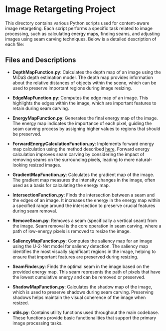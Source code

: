 # Image Retargeting Project

This directory contains various Python scripts used for content-aware image retargeting. Each script performs a specific task related to image processing, such as calculating energy maps, finding seams, and adjusting images using seam carving techniques. Below is a detailed description of each file:

## Files and Descriptions

- **DepthMapFunction.py**: Calculates the depth map of an image using the MiDaS depth estimation model. The depth map provides information about the relative distances of objects within the scene, which can be used to preserve important regions during image resizing.

- **EdgeMapFunction.py**: Computes the edge map of an image. This highlights the edges within the image, which are important features to retain during seam carving.

- **EnergyMapFunction.py**: Generates the final energy map of the image. The energy map indicates the importance of each pixel, guiding the seam carving process by assigning higher values to regions that should be preserved.

- **ForwardEnergyCalculationFunction.py**: Implements forward energy map calculation using the method described [here](https://avikdas.com/2019/07/29/improved-seam-carving-with-forward-energy.html). Forward energy calculation improves seam carving by considering the impact of removing seams on the surrounding pixels, leading to more natural-looking resized images.

- **GradientMapFunction.py**: Calculates the gradient map of the image. The gradient map measures the intensity changes in the image, often used as a basis for calculating the energy map.

- **IntersectionFunction.py**: Finds the intersection between a seam and the edges of an image. It increases the energy in the energy map within a specified range around the intersection to preserve crucial features during seam removal.

- **RemoveSeam.py**: Removes a seam (specifically a vertical seam) from the image. Seam removal is the core operation in seam carving, where a path of low-energy pixels is removed to resize the image.

- **SaliencyMapFunction.py**: Computes the saliency map for an image using the U-2-Net model for saliency detection. The saliency map identifies the most visually significant regions in the image, helping to ensure that important features are preserved during resizing.

- **SeamFinder.py**: Finds the optimal seam in the image based on the provided energy map. This seam represents the path of pixels that have the lowest cumulative energy and can be removed or preserved.

- **ShadowMapFunction.py**: Calculates the shadow map of the image, which is used to preserve shadows during seam carving. Preserving shadows helps maintain the visual coherence of the image when resized.

- **utils.py**: Contains utility functions used throughout the main codebase. These functions provide basic functionalities that support the primary image processing tasks.
